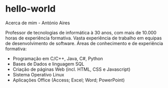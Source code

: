 # hello-world

Acerca de mim - António Aires

Professor de tecnologias de informática à 30 anos, com mais de 10.000 horas de experiência formativa.
Vasta experiência de trabalho em equipas de desenvolvimento de software.
Áreas de conhecimento e de experiência formativa:
- Programação em C/C++, Java, C#, Python
- Bases de Dados e linguagem SQL
- Criação de páginas Web (incl. HTML, CSS e Javascript)
- Sistema Operativo Linux
- Aplicações Office (Access; Excel; Word; PowerPoint)
